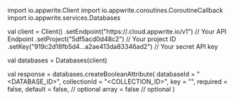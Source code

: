 import io.appwrite.Client
import io.appwrite.coroutines.CoroutineCallback
import io.appwrite.services.Databases

val client = Client()
    .setEndpoint("https://<REGION>.cloud.appwrite.io/v1") // Your API Endpoint
    .setProject("5df5acd0d48c2") // Your project ID
    .setKey("919c2d18fb5d4...a2ae413da83346ad2") // Your secret API key

val databases = Databases(client)

val response = databases.createBooleanAttribute(
    databaseId = "<DATABASE_ID>",
    collectionId = "<COLLECTION_ID>",
    key = "",
    required = false,
    default = false, // optional
    array = false // optional
)
